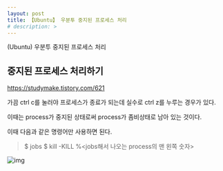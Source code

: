 ```yaml
---
layout: post
title: 【Ubuntu】 우분투 중지된 프로세스 처리
# description: > 
---
```

(Ubuntu) 우분투 중지된 프로세스 처리

## **중지된 프로세스 처리하기**

https://studymake.tistory.com/621

가끔 ctrl c를 눌러야 프로세스가 종료가 되는데 실수로 ctrl z를 누루는 경우가 있다. 

이때는 process가 중지된 상태로써 process가 좀비상태로 남아 있는 것이다. 

이때 다음과 같은 명령어만 사용하면 된다. 

> $ jobs
> $ kill -KILL %<jobs해서 나오는 process의 맨 왼쪽 숫자>



![img](https://k.kakaocdn.net/dn/zP34f/btqB6iQFlP5/9eSCPxJ9Hb5fMxdb02mwD1/img.png)
